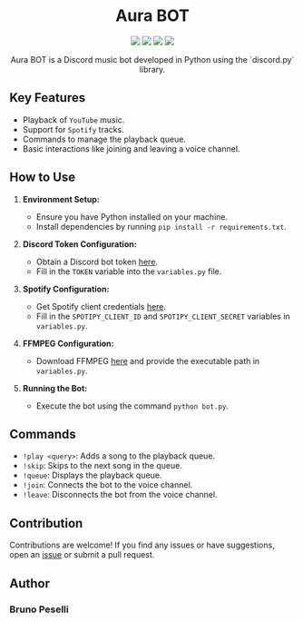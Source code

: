 <h1 align='center'>Aura BOT</h1>

<p align="center">
<img src='https://img.shields.io/badge/Status-pending_modifications-orange'>
<img src='https://img.shields.io/badge/BOT-Discord-purple'>
<img src='https://img.shields.io/badge/Feature-YouTube-red'>
<img src='https://img.shields.io/badge/Feature-Spotify-green'>
</p>

<p align='center'>Aura BOT is a Discord music bot developed in Python using the `discord.py` library.</p>

## Key Features

- Playback of `YouTube` music.
- Support for `Spotify` tracks.
- Commands to manage the playback queue.
- Basic interactions like joining and leaving a voice channel.

## How to Use

1. **Environment Setup:**
   - Ensure you have Python installed on your machine.
   - Install dependencies by running `pip install -r requirements.txt`.

2. **Discord Token Configuration:**
   - Obtain a Discord bot token [here](https://discord.com/developers/applications).
   - Fill in the `TOKEN` variable into the `variables.py` file.

3. **Spotify Configuration:**
   - Get Spotify client credentials [here](https://developer.spotify.com/dashboard/applications).
   - Fill in the `SPOTIPY_CLIENT_ID` and `SPOTIPY_CLIENT_SECRET` variables in `variables.py`.

4. **FFMPEG Configuration:**
   - Download FFMPEG [here](https://ffmpeg.org/download.html) and provide the executable path in `variables.py`.

5. **Running the Bot:**
   - Execute the bot using the command `python bot.py`.

## Commands

- `!play <query>`: Adds a song to the playback queue.
- `!skip`: Skips to the next song in the queue.
- `!queue`: Displays the playback queue.
- `!join`: Connects the bot to the voice channel.
- `!leave`: Disconnects the bot from the voice channel.

## Contribution

Contributions are welcome! If you find any issues or have suggestions, open an [issue](https://github.com/pzzzl/aura/issues) or submit a pull request.

## Author

### Bruno Peselli
